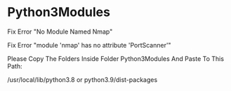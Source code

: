 # Python3Modules
Fix Error "No Module Named Nmap"

Fix Error "module 'nmap' has no attribute 'PortScanner'"

Please Copy The Folders Inside Folder Python3Modules And Paste To This Path:

/usr/local/lib/python3.8 or python3.9/dist-packages

